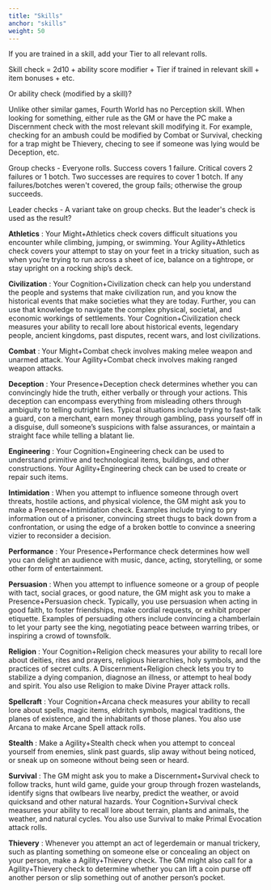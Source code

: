 ```yaml
---
title: "Skills"
anchor: "skills"
weight: 50
---
```


If you are trained in a skill, add your Tier to all relevant rolls.

Skill check = 2d10 + ability score modifier + Tier if trained in relevant skill + item bonuses + etc.

Or ability check (modified by a skill)?

Unlike other similar games, Fourth World has no Perception skill. When looking for something, either rule as the GM or have the PC make a Discernment check with the most relevant skill modifying it. For example, checking for an ambush could be modified by Combat or Survival, checking for a trap might be Thievery, checing to see if someone was lying would be Deception, etc.

Group checks - Everyone rolls. Success covers 1 failure. Critical covers 2 failures or 1 botch. Two successes are requires to cover 1 botch. If any failures/botches weren't covered, the group fails; otherwise the group succeeds.

Leader checks - A variant take on group checks. But the leader's check is used as the result?

**Athletics**
: Your Might+Athletics check covers difficult situations you encounter while climbing, jumping, or swimming. Your Agility+Athletics check covers your attempt to stay on your feet in a tricky situation, such as when you’re trying to run across a sheet of ice, balance on a tightrope, or stay upright on a rocking ship’s deck.

**Civilization**
: Your Cognition+Civilization check can help you understand the people and systems that make civilization run, and you know the historical events that make societies what they are today. Further, you can use that knowledge to navigate the complex physical, societal, and economic workings of settlements. Your Cognition+Civilization check measures your ability to recall lore about historical events, legendary people, ancient kingdoms, past disputes, recent wars, and lost civilizations.

**Combat**
: Your Might+Combat check involves making melee weapon and unarmed attack. Your Agility+Combat check involves making ranged weapon attacks.

**Deception**
: Your Presence+Deception check determines whether you can convincingly hide the truth, either verbally or through your actions. This deception can encompass everything from misleading others through ambiguity to telling outright lies. Typical situations include trying to fast-talk a guard, con a merchant, earn money through gambling, pass yourself off in a disguise, dull someone’s suspicions with false assurances, or maintain a straight face while telling a blatant lie.

**Engineering**
: Your Cognition+Engineering check can be used to understand primitive and technological items, buildings, and other constructions. Your Agility+Engineering check can be used to create or repair such items.

**Intimidation**
: When you attempt to influence someone through overt threats, hostile actions, and physical violence, the GM might ask you to make a Presence+Intimidation check. Examples include trying to pry information out of a prisoner, convincing street thugs to back down from a confrontation, or using the edge of a broken bottle to convince a sneering vizier to reconsider a decision.

**Performance**
: Your Presence+Performance check determines how well you can delight an audience with music, dance, acting, storytelling, or some other form of entertainment.

**Persuasion**
: When you attempt to influence someone or a group of people with tact, social graces, or good nature, the GM might ask you to make a Presence+Persuasion check. Typically, you use persuasion when acting in good faith, to foster friendships, make cordial requests, or exhibit proper etiquette. Examples of persuading others include convincing a chamberlain to let your party see the king, negotiating peace between warring tribes, or inspiring a crowd of townsfolk.

**Religion**
: Your Cognition+Religion check measures your ability to recall lore about deities, rites and prayers, religious hierarchies, holy symbols, and the practices of secret cults. A Discernment+Religion check lets you try to stabilize a dying companion, diagnose an illness, or attempt to heal body and spirit. You also use Religion to make Divine Prayer attack rolls.

**Spellcraft**
: Your Cognition+Arcana check measures your ability to recall lore about spells, magic items, eldritch symbols, magical traditions, the planes of existence, and the inhabitants of those planes. You also use Arcana to make Arcane Spell attack rolls.

**Stealth**
: Make a Agility+Stealth check when you attempt to conceal yourself from enemies, slink past guards, slip away without being noticed, or sneak up on someone without being seen or heard.

**Survival**
: The GM might ask you to make a Discernment+Survival check to follow tracks, hunt wild game, guide your group through frozen wastelands, identify signs that owlbears live nearby, predict the weather, or avoid quicksand and other natural hazards. Your Cognition+Survival check measures your ability to recall lore about terrain, plants and animals, the weather, and natural cycles. You also use Survival to make Primal Evocation attack rolls.

**Thievery**
: Whenever you attempt an act of legerdemain or manual trickery, such as planting something on someone else or concealing an object on your person, make a Agility+Thievery check. The GM might also call for a Agility+Thievery check to determine whether you can lift a coin purse off another person or slip something out of another person’s pocket.
